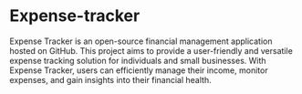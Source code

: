 # Expense-tracker
Expense Tracker is an open-source financial management application hosted on GitHub. This project aims to provide a user-friendly and versatile expense tracking solution for individuals and small businesses. With Expense Tracker, users can efficiently manage their income, monitor expenses, and gain insights into their financial health.
